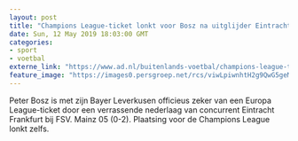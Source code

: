 ```yaml
---
layout: post
title: "Champions League-ticket lonkt voor Bosz na uitglijder Eintracht Frankfurt"
date: Sun, 12 May 2019 18:03:00 GMT
categories: 
- sport 
- voetbal 
externe_link: "https://www.ad.nl/buitenlands-voetbal/champions-league-ticket-lonkt-voor-bosz-na-uitglijder-eintracht-frankfurt~a665ab8e/"
feature_image: "https://images0.persgroep.net/rcs/viwLpiwnhtH2g9QwG5geMNCXNA4/diocontent/147974772/_fitwidth/400/?appId=21791a8992982cd8da851550a453bd7f&quality=0.7"
---
```


Peter Bosz is met zijn Bayer Leverkusen officieus zeker van een Europa League-ticket door een verrassende nederlaag van concurrent Eintracht Frankfurt bij FSV. Mainz 05 (0-2). Plaatsing voor de Champions League lonkt zelfs.
